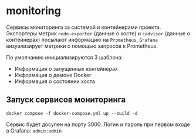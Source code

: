 # monitoring
Сервисы мониторинга за системой и контейнерами проекта.
Экспортеры метрик `node-exporter` (данные о хосте) и `cadvisor` (данные о контейнерах) посылают 
информацию на `Prometheus`, `Grafana` визуализирует метрики с помощью запросов к Prometheus. 

По умолчанию инициализируются 3 шаблона:
- Информация о запущенных контейнерах
- Информация о демоне Docker
- Информация о состоянии хоста


## Запуск сервисов мониторинга
```shell
docker compose -f docker-compose.yml up --build -d
```
Сервис будет досупен на порту 3000. 
Логин и пароль при первом входе в Grafana: `admin:admin`